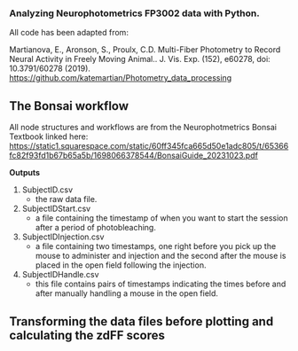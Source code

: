 ### Analyzing Neurophotometrics FP3002 data with Python.

All code has been adapted from:

Martianova, E., Aronson, S., Proulx, C.D. Multi-Fiber Photometry to Record Neural Activity in Freely Moving Animal.. J. Vis. Exp. (152), e60278, doi: 10.3791/60278 (2019).
https://github.com/katemartian/Photometry_data_processing

## The Bonsai workflow
All node structures and workflows are from the Neurophotmetrics Bonsai Textbook linked here:
https://static1.squarespace.com/static/60ff345fca665d50e1adc805/t/65366fc82f93fd1b67b65a5b/1698066378544/BonsaiGuide_20231023.pdf

**Outputs**
1. SubjectID.csv
   - the raw data file.
2. SubjectIDStart.csv
   - a file containing the timestamp of when you want to start the session after a period of photobleaching.
3. SubjectIDInjection.csv
   - a file containing two timestamps, one right before you pick up the mouse to administer and injection and the second after the mouse is placed in the open field following the injection.
4. SubjectIDHandle.csv
   - this file contains pairs of timestamps indicating the times before and after manually handling a mouse in the open field. 

## Transforming the data files before plotting and calculating the zdFF scores

